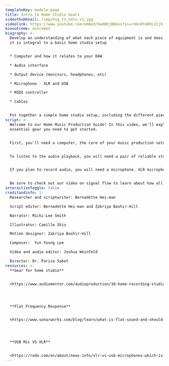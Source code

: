 ```yaml
---
templateKey: module-page
title: Intro to Home Studio Gears
videothumbnail: /img/hsg_tn_nntv_v1.jpg
videolink: https://www.youtube.com/embed/UwHQbjBHeos?si=r4Gn8tGNhLzCjhju
biooutcome: outcomes
biography: >-
  Develop an understanding of what each piece of equipment is and does, and why
  it is integral to a basic home studio setup


  * Computer and how it relates to your DAW

  * Audio interface

  * Output device (monitors, headphones, etc)

  * Microphone - XLR and USB

  * MIDI controller

  * Cables


  Put together a simple home studio setup, including the different pieces of equipment that you’ll need for what you want to accomplish (ie. a microphone if you want to record audio, or a MIDI controller to play directly in). Use, explore, and adjust this setup as you continue through the course.
script: >-
  Welcome to our Home Music Production Guide! In this video, we'll explore the
  essential gear you need to get started.


  First, you'll need a computer, the core of your music production setup for recording, composing, arranging, and mixing music. Make sure it meets your DAW’s requirements. Next, you’ll need an audio interface, a hardware device that connects microphones, instruments, and other audio equipment to your computer. Be sure to check its compatibility before you buy!


  To listen to the audio playback, you will need a pair of reliable studio monitors or headphones, or both. Invest in ones with accurate and flat frequency responses to ensure you can listen critically to your project playback.                         


  If you plan to record audio, you will need a microphone. XLR microphones will require a separate audio interface, while USB microphones will act as their own. You may want a MIDI controller if you want to play musical notes directly into your DAW. The most common controller is the keyboard. A 49-key MIDI keyboard is a good option for most basic tasks. Lastly, you’ll need cables to connect all your equipment, and any other necessary accessories.


  Be sure to check out our video on signal flow to learn about how all this gear gets wired up! Thanks for watching, and happy composing!
interactiveToggle: false
creditandinfo: |-
  Researcher and scriptwriter: Bernadette Hei-man

  Script editor: Bernadette Hei-man and Zakriya Bashir-Hill

  Narrator: Micki-Lee Smith

  Illustrator: Camille Shiu

  Motion designer: Zakriya Bashir-Hill

  Composer:  Yun Young Lee

  Video and audio editor: Joshua Weinfeld

  Director: Dr. Parisa Sabet
resources: >-
  **Gear for home studio** 


  <https://www.audiomentor.com/audioproduction/10-home-recording-studio-essentials-for-beginners/>




  **Flat Frequency Response** 


  <https://www.sonarworks.com/blog/learn/what-is-flat-sound-and-should-i-care>




  **USB Mic VS XLR**


  <https://rode.com/en/about/news-info/xlr-vs-usb-microphones-which-is-better-for-you>[](https://rode.com/en/about/news-info/xlr-vs-usb-microphones-which-is-better-for-you)
---
```

